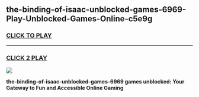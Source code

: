 
## the-binding-of-isaac-unblocked-games-6969-Play-Unblocked-Games-Online-c5e9g
<h3>
<a href="https://premium76.site?title=the-binding-of-isaac-unblocked-games-6969&ref=24A">CLICK TO PLAY</a></h3>
<hr>

<h3>
<a href="https://premium76.site?title=the-binding-of-isaac-unblocked-games-6969&ref=24A">CLICK 2 PLAY</a>
  
</h3>

<a href="https://premium76.site?title=the-binding-of-isaac-unblocked-games-6969&ref=24A"><img src="https://clearcache.store/games.png"></a>


**the-binding-of-isaac-unblocked-games-6969 games unblocked: Your Gateway to Fun and Accessible Online Gaming**
